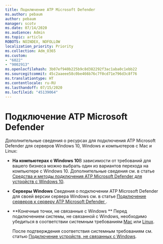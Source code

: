 ```yaml
---
title: Подключение ATP Microsoft Defender
ms.author: pebaum
author: pebaum
manager: scotv
ms.date: 07/14/2020
ms.audience: Admin
ms.topic: article
ROBOTS: NOINDEX, NOFOLLOW
localization_priority: Priority
ms.collection: Adm_O365
ms.custom:
- "6022"
- "9002913"
ms.openlocfilehash: 3b07ef940b225b9c8d382292f3ac1aba0c1ebb22
ms.sourcegitcommit: 45c2aaeee58c0be466b76c7f0cd71e796d3c8f76
ms.translationtype: HT
ms.contentlocale: ru-RU
ms.lasthandoff: 07/15/2020
ms.locfileid: "45139064"
---
```

# <a name="onboarding-microsoft-defender-atp"></a>Подключение ATP Microsoft Defender

Дополнительные сведения о ресурсах для подключения ATP Microsoft Defender для серверов Windows 10, Windows и компьютеров с Mac и Linux: 

- **На компьютерах с Windows 10**В зависимости от требований для вашего бизнеса можно выбрать один из вариантов перехода на компьютере с Windows 10. Дополнительные сведения см. в статье [Средства и методы подключения ATP Microsoft Defender для устройств с Windows 10](https://docs.microsoft.com/windows/security/threat-protection/microsoft-defender-atp/configure-endpoints). 

- **Серверы Windows** Сведения о подключении ATP Microsoft Defender для своей версии сервера Windows см. в статье [Подключение серверов к серверу ATP Microsoft Defender ](https://docs.microsoft.com/windows/security/threat-protection/microsoft-defender-atp/configure-server-endpoints).

- **Конечные точки, не связанные с Windows ** Перед подключением системы, не связанной с Windows, необходимо убедиться в соответствии системным требованиям [Mac](https://docs.microsoft.com/windows/security/threat-protection/microsoft-defender-atp/microsoft-defender-atp-mac#system-requirements) или [Linux](https://docs.microsoft.com/windows/security/threat-protection/microsoft-defender-atp/microsoft-defender-atp-linux#system-requirements).

    После подтверждения соответствия системным требованиям см. статью [Подключение устройств, не связанных с Windows](https://docs.microsoft.com/windows/security/threat-protection/microsoft-defender-atp/configure-endpoints-non-windows#onboarding-non-windows-machines).